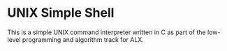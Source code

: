 # UNIX Simple Shell

This is a simple UNIX command interpreter written in C as part of the low-level programming and algorithm track for ALX.


